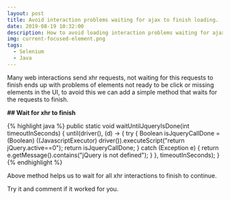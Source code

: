 ```yaml
---
layout: post
title: Avoid interaction problems waiting for ajax to finish loading.
date: 2019-08-19 10:32:00
description: How to avoid loading interaction problems waiting for ajax to finish loading.
img: current-focused-element.png
tags:
  - Selenium
  - Java
---
```


Many web interactions send xhr requests, not waiting for this requests to finish ends up with problems of elements not ready to be click or missing elements in the UI, to avoid this we can add a simple method that waits for the requests to finish.

**\#\# Wait for xhr to finish**

{% highlight java %}
public static void waitUntilJqueryIsDone(int timeoutInSeconds) {
    until(driver(), (d) ->
    {
      try {
        Boolean isJqueryCallDone = (Boolean) ((JavascriptExecutor) driver()).executeScript("return jQuery.active==0");
        return isJqueryCallDone;
      } catch (Exception e) {
        return e.getMessage().contains("jQuery is not defined");
      }
    }, timeoutInSeconds);
  }
{% endhighlight %}

Above method helps us to wait for all xhr interactions to finish to continue.

Try it and comment if it worked for you.